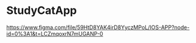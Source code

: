 # StudyCatApp
https://www.figma.com/file/59HtD8YAK4irD8YyczMPoL/IOS-APP?node-id=0%3A1&t=LCZmqoxrN7mUGANP-0
